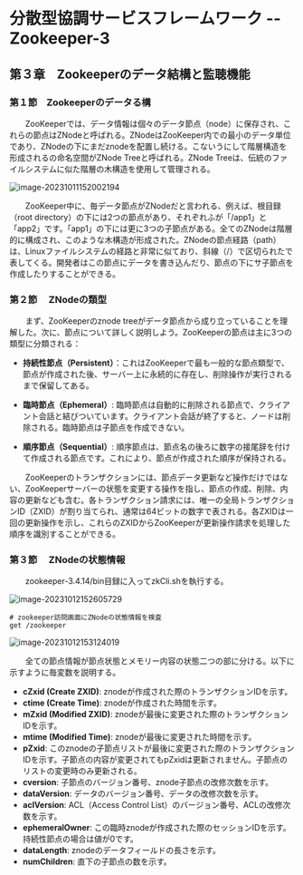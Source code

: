 # 分散型協調サービスフレームワーク -- Zookeeper-3

## 第３章　Zookeeperのデータ結構と監聴機能

### 第１節　Zookeeperのデータる構

　　ZooKeeperでは、データ情報は個々のデータ節点（node）に保存され、これらの節点はZNodeと呼ばれる。ZNodeはZooKeeper内での最小のデータ単位であり、ZNodeの下にまだznodeを配置し続ける。こないうにして階層構造を形成されるの命名空間がZNode Treeと呼ばれる。ZNode Treeは、伝統のファイルシステムに似た階層の木構造を使用して管理される。

![image-20231011152002194](C:\Users\Izaya\AppData\Roaming\Typora\typora-user-images\image-20231011152002194.png)

　　ZooKeeper中に、毎データ節点がZNodeだと言われる、例えば、根目録（root directory）の下には2つの節点があり、それぞれふが「/app1」と「app2」です。「app1」の下には更に3つの子節点がある。全てのZNodeは階層的に構成され、このような木構造が形成された。ZNodeの節点経路（path）は、Linuxファイルシステムの経路と非常に似ており、斜線（/）で区切られたで表してくる。開発者はこの節点にデータを書き込んだり、節点の下にサ子節点を作成したりすることができる。

### 第２節　 ZNodeの類型

　　まず、ZooKeeperのznode treeがデータ節点から成り立っていることを理解した。次に、節点について詳しく説明しよう。ZooKeeperの節点は主に3つの類型に分類される：

- **持続性節点（Persistent）**：これはZooKeeperで最も一般的な節点類型で、節点が作成された後、サーバー上に永続的に存在し、削除操作が実行されるまで保留してある。

- **臨時節点（Ephemeral）**: 臨時節点は自動的に削除される節点で、クライアント会話と結びついています。クライアント会話が終了すると、ノードは削除される。臨時節点は子節点を作成できない。

- **順序節点（Sequential）**: 順序節点は、節点名の後ろに数字の接尾辞を付けて作成される節点です。これにより、節点が作成された順序が保持される。

　　ZooKeeperのトランザクションには、節点データ更新など操作だけではない、ZooKeeperサーバーの状態を変更する操作を指し、節点の作成、削除、内容の更新なども含む。各トランザクション請求には、唯一の全局トランザクションID（ZXID）が割り当てられ、通常は64ビットの数字で表される。各ZXIDは一回の更新操作を示し、これらのZXIDからZooKeeperが更新操作請求を処理した順序を識別することができる。

### 第３節　 ZNodeの状態情報

　　zookeeper-3.4.14/bin目録に入ってzkCli.shを執行する。

![image-20231012152605729](C:\Users\Izaya\AppData\Roaming\Typora\typora-user-images\image-20231012152605729.png)

```
# zookeeper訪問画面にZNodeの状態情報を検査
get /zookeeper
```

![image-20231012153124019](C:\Users\Izaya\AppData\Roaming\Typora\typora-user-images\image-20231012153124019.png)

　　全ての節点情報が節点状態とメモリー内容の状態二つの部に分ける。以下に示すように毎変数を説明する。

- **cZxid (Create ZXID)**: znodeが作成された際のトランザクションIDを示す。
- **ctime (Create Time)**: znodeが作成された時間を示す。
- **mZxid (Modified ZXID)**: znodeが最後に変更された際のトランザクションIDを示す。
- **mtime (Modified Time)**: znodeが最後に変更された時間を示す。
- **pZxid**: このznodeの子節点リストが最後に変更された際のトランザクションIDを示す。子節点の内容が変更されてもpZxidは更新されません。子節点のリストの変更時のみ更新される。
- **cversion**: 子節点のバージョン番号、znode子節点の改修次数を示す。
- **dataVersion**: データのバージョン番号、データの改修次数を示す。
- **aclVersion**: ACL（Access Control List）のバージョン番号、ACLの改修次数を示す。
- **ephemeralOwner**: この臨時znodeが作成された際のセッションIDを示す。持続性節点の場合は値が0です。
- **dataLength**: znodeのデータフィールドの長さを示す。
- **numChildren**: 直下の子節点の数を示す。